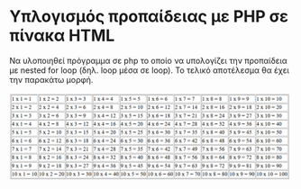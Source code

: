 # Υπλογισμός προπαίδειας με PHP σε πίνακα HTML
Να υλοποιηθεί πρόγραμμα σε php το οποίο να υπολογίζει την προπαίδεια με nested for loop (δηλ. loop μέσα σε loop).  Το τελικό αποτέλεσμα θα έχει την παρακάτω μορφή.


<img src="images/mult_table.png">

